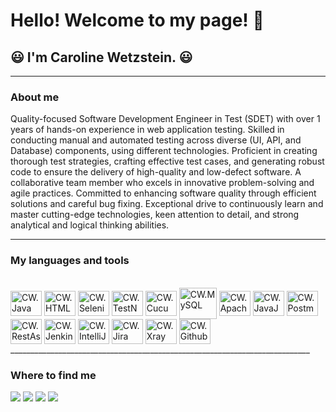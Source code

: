   # Hello! Welcome to my page! 👋

## 😃 I'm Caroline Wetzstein. 😃
______________________________________________

### About me

Quality-focused Software Development Engineer in Test (SDET) with over 1 years of hands-on experience in web application testing. Skilled in conducting manual and automated testing across diverse (UI, API, and Database) components, using different technologies. Proficient in creating thorough test strategies, crafting effective test cases, and generating robust code to ensure the delivery of high-quality and low-defect software. A collaborative team member who excels in innovative problem-solving and agile practices. Committed to enhancing software quality through efficient solutions and careful bug fixing. Exceptional drive to continuously learn and master cutting-edge technologies, keen attention to detail, and strong analytical and logical thinking abilities. 
__________________________________________________________________

### My languages and tools

</div>
<div style="display: inline_block"><br>
 <img align="center" alt="CW.Java" height="40" width="50" src="https://cdn.jsdelivr.net/gh/devicons/devicon/icons/java/java-original-wordmark.svg">
 <img align="center" alt="CW.HTML" height="40" width="50" src="https://cdn.jsdelivr.net/gh/devicons/devicon/icons/html5/html5-original-wordmark.svg">
 <img align="center" alt="CW.Selenium" height="40" width="50" src="https://cdn.jsdelivr.net/gh/devicons/devicon/icons/selenium/selenium-original.svg">
 <img align="center" alt="CW.TestNG" height="40" width="50" src="https://camo.githubusercontent.com/f42fcbb77f96b4e489be14d027aff028d5efd3c41d0638b1a890d4ce3ca74609/68747470733a2f2f69302e77702e636f6d2f626c6f672e6b6e6f6c6475732e636f6d2f77702d636f6e74656e742f75706c6f6164732f323032302f30312f544553544e472e706e673f726573697a653d313032342532433537362673736c3d31">
 <img align="center" alt="CW.Cucumber" height="40" width="50" src="https://cdn.jsdelivr.net/gh/devicons/devicon/icons/cucumber/cucumber-plain.svg">
 <img align="center" alt="CW.MySQL" height="50" width="60" src="https://cdn.jsdelivr.net/gh/devicons/devicon/icons/mysql/mysql-original-wordmark.svg">
 <img align="center" alt="CW.ApachePOI" height="40" width="50" src="https://camo.githubusercontent.com/0a127d29a580eb5f013de736bf6f7ba0af78146463275b8654b8479d82feafd6/68747470733a2f2f7374617469632e6a61766174706f696e742e636f6d2f6170616368652d706f692f696d616765732f6170616368652d706f692d7475746f7269616c2e706e67">
 <img align="center" alt="CW.JavaJDBC" height="40" width="50" src="https://camo.githubusercontent.com/e12b1462933deb496f899f60405f4922008b9aeedba69f6708ae8e19ae0b610c/68747470733a2f2f6e6568616a61696e3231362e6769746875622e696f2f696d672f6a6462632e706e67">
 <img align="center" alt="CW.Postman" height="40" width="50" src="https://camo.githubusercontent.com/7da26f034e5915d8e953b9e339f3cfa41620073e9fcd3ff6acea43d4175176c1/68747470733a2f2f766f79616765722e706f73746d616e2e636f6d2f6c6f676f2f706f73746d616e2d6c6f676f2d6f72616e67652d737461636b65642e737667">
 <img align="center" alt="CW.RestAssured" height="40" width="50" src="https://avatars.githubusercontent.com/u/19369327?s=200&v=4">
 <img align="center" alt="CW.Jenkins" height="40" width="50" src="https://cdn.jsdelivr.net/gh/devicons/devicon/icons/jenkins/jenkins-original.svg">
 <img align="center" alt="CW.IntelliJ" height="40" width="50" src="https://cdn.jsdelivr.net/gh/devicons/devicon/icons/intellij/intellij-original.svg">
 <img align="center" alt="CW.Jira" height="40" width="50" src="https://cdn.jsdelivr.net/gh/devicons/devicon/icons/jira/jira-original-wordmark.svg">
 <img align="center" alt="CW.Xray" height="40" width="50" src="https://camo.githubusercontent.com/fbd972944eaa74012347b6258db75fce6d1c9ca7159e83cde6db7c7eb2b3a908/68747470733a2f2f63706e672e70696b706e672e636f6d2f706e676c2f732f3536312d353631333333335f63757474696e672d656467652d746573742d6d616e6167656d656e742d677261706869632d64657369676e2d636c69706172742e706e67">
  <img align="center" alt="CW.Github" height="40" width="50" src="https://cdn.jsdelivr.net/gh/devicons/devicon/icons/github/github-original-wordmark.svg">
</div>
___________________________________________________________________________

### Where to find me

<div>
  <a href="https://https://github.com/CarolineWetzstein" target="_blank"><img src="https://camo.githubusercontent.com/297212f5cfd71f14f1a774a22bfd24b24bfa996aa72f4d941f790c8606ca8f0d/68747470733a2f2f696d672e736869656c64732e696f2f62616467652f4769744875622d2532333132313030452e7376673f267374796c653d666f722d7468652d6261646765266c6f676f3d476974687562266c6f676f436f6c6f723d7768697465" target="_blank"></a>
  <a href="https://discordapp.com/users/1084881427155394700" target="_blank"><img src="https://camo.githubusercontent.com/3f990cfefb64f13d28397fe586c3aa38a81fde585de479205d63c79363ebe07a/68747470733a2f2f696d672e736869656c64732e696f2f62616467652f446973636f72642d3732383944413f7374796c653d666f722d7468652d6261646765266c6f676f3d646973636f7264266c6f676f436f6c6f723d7768697465" target="_blank"></a>
  <a href="https://www.linkedin.com/in/caroline-wetzstein-9a962928a/" target="_blank"><img src="https://camo.githubusercontent.com/c00f87aeebbec37f3ee0857cc4c20b21fefde8a96caf4744383ebfe44a47fe3f/68747470733a2f2f696d672e736869656c64732e696f2f62616467652f2d4c696e6b6564496e2d2532333030373742353f7374796c653d666f722d7468652d6261646765266c6f676f3d6c696e6b6564696e266c6f676f436f6c6f723d7768697465" target="_blank"></a>
  <a href="https://mailto:carolineaswetzstein@gmail.com" target="_blank"><img src="https://camo.githubusercontent.com/927d6b3961fa048ff7303daf291cb5869dfa25018997cf8c1373c2f6a85b1458/68747470733a2f2f696d672e736869656c64732e696f2f62616467652f2d476d61696c2d2532333333333f7374796c653d666f722d7468652d6261646765266c6f676f3d676d61696c266c6f676f436f6c6f723d7768697465" target="_blank"></a>
</div>





<!--
**CarolineWetzstein/carolinewetzstein** is a ✨ _special_ ✨ repository because its `README.md` (this file) appears on your GitHub profile.

Here are some ideas to get you started:

- 🔭 I’m currently working on ...
- 🌱 I’m currently learning ...
- 👯 I’m looking to collaborate on ...
- 🤔 I’m looking for help with ...
- 💬 Ask me about ...
- 📫 How to reach me: ...
- 😄 Pronouns: ...
- ⚡ Fun fact: ...
-->
